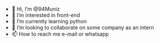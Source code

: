 - 👋 Hi, I’m @94Muniz
- 👀 I’m interested in front-end
- 🌱 I’m currently learning python
- 💞️ I’m looking to collaborate on some company as an intern
- 📫 How to reach me e-mail or whatsapp

<!---
94Muniz/94Muniz is a ✨ special ✨ repository because its `README.md` (this file) appears on your GitHub profile.
You can click the Preview link to take a look at your changes.
--->
